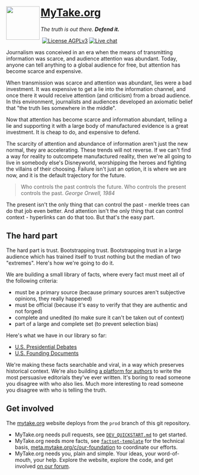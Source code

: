 # <img align="left" width="90px" height="90px" src="_imgs/logo_leaves.png"> [MyTake.org](https://mytake.org)
*The truth is out there.*  ***Defend it.***

[![<CircleCI>](https://circleci.com/gh/mytakedotorg/mtdo.svg?style=shield)](https://app.circleci.com/pipelines/github/mytakedotorg/mtdo?branch=staging)
[![License AGPLv3](https://img.shields.io/badge/license-AGPLv3-brightgreen.svg)](https://tldrlegal.com/license/gnu-affero-general-public-license-v3-(agpl-3.0))
[![Live chat](https://img.shields.io/badge/gitter-chat-brightgreen.svg)](https://gitter.im/mytakedotorg/mtdo)

Journalism was conceived in an era when the means of transmitting information was scarce, and audience attention was abundant. Today, anyone can tell anything to a global audience for free, but attention has become scarce and expensive.

When transmission was scarce and attention was abundant, lies were a bad investment. It was expensive to get a lie into the information channel, and once there it would receive attention (and criticism) from a broad audience. In this environment, journalists and audiences developed an axiomatic belief that "the truth lies somewhere in the middle".

Now that attention has become scarce and information abundant, telling a lie and supporting it with a large body of manufactured evidence is a great investment. It is cheap to do, and expensive to defend.

The scarcity of attention and abundance of information aren't just the new normal, they are accelerating. These trends will not reverse. If we can't find a way for reality to outcompete manufactured reality, then we're all going to live in somebody else's Disneyworld, worshipping the heroes and fighting the villains of their choosing. Failure isn't just an option, it is where we are now, and it is the default trajectory for the future.

> Who controls the past controls the future. Who controls the present controls the past. *George Orwell, 1984*

The present isn't the only thing that can control the past - merkle trees can do that job even better. And attention isn't the only thing that can control context - hyperlinks can do that too. But that's the easy part.

## The hard part

The hard part is trust. Bootstrapping trust. Bootstrapping trust in a large audience which has trained itself to trust nothing but the median of two "extremes". Here's how we're going to do it.

We are building a small library of facts, where every fact must meet all of the following criteria:

- must be a primary source (because primary sources aren't subjective opinions, they really happened)
- must be official (because it's easy to verify that they are authentic and not forged)
- complete and unedited (to make sure it can't be taken out of context)
- part of a large and complete set (to prevent selection bias)

Here's what we have in our library so far:

- [U.S. Presidential Debates](https://github.com/mytakedotorg/us-presidential-debates)
- [U.S. Founding Documents](https://github.com/mytakedotorg/us-founding-documents)

We're making these facts searchable and viral, in a way which preserves historical context. We're also building [a platform for authors](https://github.com/mytakedotorg/mtdo/issues/386) to write the most persuasive editorials they've ever written. It's boring to read someone you disagree with who also lies. Much more interesting to read someone you disagree with who is telling the truth.

## Get involved

The [mytake.org](https://mytake.org/) website deploys from the `prod` branch of this git repository.

- MyTake.org needs pull requests, see [`DEV_QUICKSTART.md`](DEV_QUICKSTART.md) to get started.
- MyTake.org needs more facts, see [`factset-template`](https://github.com/mytakedotorg/factset-template) for the technical basis, [meta.mytake.org/c/our-foundation](https://meta.mytake.org/c/our-foundation) to coordinate our efforts.
- MyTake.org needs you, plain and simple. Your ideas, your word-of-mouth, your help. Explore the website, explore the code, and get involved [on our forum](https://meta.mytake.org/).
